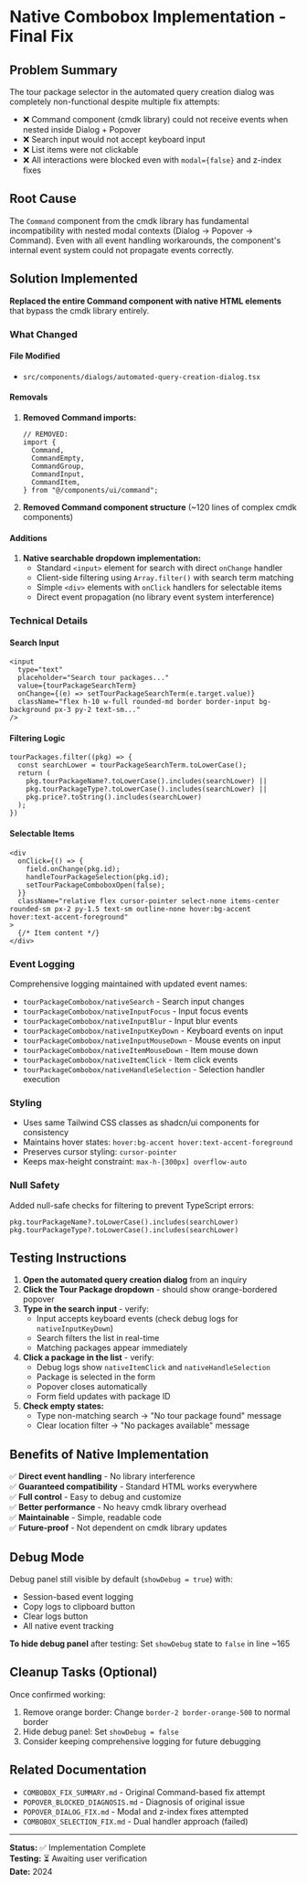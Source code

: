# Native Combobox Implementation - Final Fix

## Problem Summary
The tour package selector in the automated query creation dialog was completely non-functional despite multiple fix attempts:
- ❌ Command component (cmdk library) could not receive events when nested inside Dialog + Popover
- ❌ Search input would not accept keyboard input
- ❌ List items were not clickable
- ❌ All interactions were blocked even with `modal={false}` and z-index fixes

## Root Cause
The `Command` component from the cmdk library has fundamental incompatibility with nested modal contexts (Dialog → Popover → Command). Even with all event handling workarounds, the component's internal event system could not propagate events correctly.

## Solution Implemented
**Replaced the entire Command component with native HTML elements** that bypass the cmdk library entirely.

### What Changed

#### File Modified
- `src/components/dialogs/automated-query-creation-dialog.tsx`

#### Removals
1. **Removed Command imports:**
   ```tsx
   // REMOVED:
   import {
     Command,
     CommandEmpty,
     CommandGroup,
     CommandInput,
     CommandItem,
   } from "@/components/ui/command";
   ```

2. **Removed Command component structure** (~120 lines of complex cmdk components)

#### Additions
1. **Native searchable dropdown implementation:**
   - Standard `<input>` element for search with direct `onChange` handler
   - Client-side filtering using `Array.filter()` with search term matching
   - Simple `<div>` elements with `onClick` handlers for selectable items
   - Direct event propagation (no library event system interference)

### Technical Details

#### Search Input
```tsx
<input 
  type="text"
  placeholder="Search tour packages..."
  value={tourPackageSearchTerm}
  onChange={(e) => setTourPackageSearchTerm(e.target.value)}
  className="flex h-10 w-full rounded-md border border-input bg-background px-3 py-2 text-sm..."
/>
```

#### Filtering Logic
```tsx
tourPackages.filter((pkg) => {
  const searchLower = tourPackageSearchTerm.toLowerCase();
  return (
    pkg.tourPackageName?.toLowerCase().includes(searchLower) ||
    pkg.tourPackageType?.toLowerCase().includes(searchLower) ||
    pkg.price?.toString().includes(searchLower)
  );
})
```

#### Selectable Items
```tsx
<div
  onClick={() => {
    field.onChange(pkg.id);
    handleTourPackageSelection(pkg.id);
    setTourPackageComboboxOpen(false);
  }}
  className="relative flex cursor-pointer select-none items-center rounded-sm px-2 py-1.5 text-sm outline-none hover:bg-accent hover:text-accent-foreground"
>
  {/* Item content */}
</div>
```

### Event Logging
Comprehensive logging maintained with updated event names:
- `tourPackageCombobox/nativeSearch` - Search input changes
- `tourPackageCombobox/nativeInputFocus` - Input focus events
- `tourPackageCombobox/nativeInputBlur` - Input blur events
- `tourPackageCombobox/nativeInputKeyDown` - Keyboard events on input
- `tourPackageCombobox/nativeInputMouseDown` - Mouse events on input
- `tourPackageCombobox/nativeItemMouseDown` - Item mouse down
- `tourPackageCombobox/nativeItemClick` - Item click events
- `tourPackageCombobox/nativeHandleSelection` - Selection handler execution

### Styling
- Uses same Tailwind CSS classes as shadcn/ui components for consistency
- Maintains hover states: `hover:bg-accent hover:text-accent-foreground`
- Preserves cursor styling: `cursor-pointer`
- Keeps max-height constraint: `max-h-[300px] overflow-auto`

### Null Safety
Added null-safe checks for filtering to prevent TypeScript errors:
```tsx
pkg.tourPackageName?.toLowerCase().includes(searchLower)
pkg.tourPackageType?.toLowerCase().includes(searchLower)
```

## Testing Instructions

1. **Open the automated query creation dialog** from an inquiry
2. **Click the Tour Package dropdown** - should show orange-bordered popover
3. **Type in the search input** - verify:
   - Input accepts keyboard events (check debug logs for `nativeInputKeyDown`)
   - Search filters the list in real-time
   - Matching packages appear immediately
4. **Click a package in the list** - verify:
   - Debug logs show `nativeItemClick` and `nativeHandleSelection`
   - Package is selected in the form
   - Popover closes automatically
   - Form field updates with package ID
5. **Check empty states:**
   - Type non-matching search → "No tour package found" message
   - Clear location filter → "No packages available" message

## Benefits of Native Implementation

✅ **Direct event handling** - No library interference  
✅ **Guaranteed compatibility** - Standard HTML works everywhere  
✅ **Full control** - Easy to debug and customize  
✅ **Better performance** - No heavy cmdk library overhead  
✅ **Maintainable** - Simple, readable code  
✅ **Future-proof** - Not dependent on cmdk library updates  

## Debug Mode

Debug panel still visible by default (`showDebug = true`) with:
- Session-based event logging
- Copy logs to clipboard button
- Clear logs button
- All native event tracking

**To hide debug panel** after testing: Set `showDebug` state to `false` in line ~165

## Cleanup Tasks (Optional)

Once confirmed working:
1. Remove orange border: Change `border-2 border-orange-500` to normal border
2. Hide debug panel: Set `showDebug = false`
3. Consider keeping comprehensive logging for future debugging

## Related Documentation
- `COMBOBOX_FIX_SUMMARY.md` - Original Command-based fix attempt
- `POPOVER_BLOCKED_DIAGNOSIS.md` - Diagnosis of original issue
- `POPOVER_DIALOG_FIX.md` - Modal and z-index fixes attempted
- `COMBOBOX_SELECTION_FIX.md` - Dual handler approach (failed)

---

**Status:** ✅ Implementation Complete  
**Testing:** ⏳ Awaiting user verification  
**Date:** 2024  
